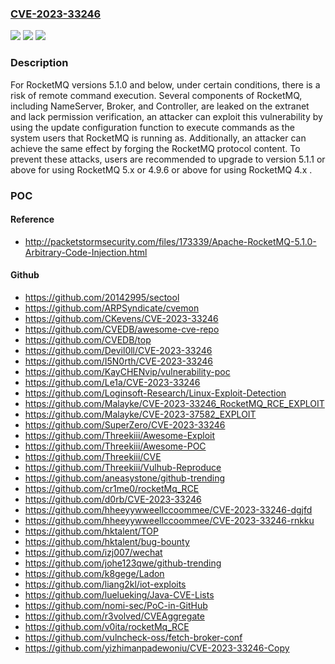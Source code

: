 ### [CVE-2023-33246](https://cve.mitre.org/cgi-bin/cvename.cgi?name=CVE-2023-33246)
![](https://img.shields.io/static/v1?label=Product&message=Apache%20RocketMQ&color=blue)
![](https://img.shields.io/static/v1?label=Version&message=0%3C%3D%205.1.0%20&color=brighgreen)
![](https://img.shields.io/static/v1?label=Vulnerability&message=CWE-94%20Improper%20Control%20of%20Generation%20of%20Code%20('Code%20Injection')&color=brighgreen)

### Description

For RocketMQ versions 5.1.0 and below, under certain conditions, there is a risk of remote command execution. Several components of RocketMQ, including NameServer, Broker, and Controller, are leaked on the extranet and lack permission verification, an attacker can exploit this vulnerability by using the update configuration function to execute commands as the system users that RocketMQ is running as. Additionally, an attacker can achieve the same effect by forging the RocketMQ protocol content. To prevent these attacks, users are recommended to upgrade to version 5.1.1 or above for using RocketMQ 5.x or 4.9.6 or above for using RocketMQ 4.x .

### POC

#### Reference
- http://packetstormsecurity.com/files/173339/Apache-RocketMQ-5.1.0-Arbitrary-Code-Injection.html

#### Github
- https://github.com/20142995/sectool
- https://github.com/ARPSyndicate/cvemon
- https://github.com/CKevens/CVE-2023-33246
- https://github.com/CVEDB/awesome-cve-repo
- https://github.com/CVEDB/top
- https://github.com/Devil0ll/CVE-2023-33246
- https://github.com/I5N0rth/CVE-2023-33246
- https://github.com/KayCHENvip/vulnerability-poc
- https://github.com/Le1a/CVE-2023-33246
- https://github.com/Loginsoft-Research/Linux-Exploit-Detection
- https://github.com/Malayke/CVE-2023-33246_RocketMQ_RCE_EXPLOIT
- https://github.com/Malayke/CVE-2023-37582_EXPLOIT
- https://github.com/SuperZero/CVE-2023-33246
- https://github.com/Threekiii/Awesome-Exploit
- https://github.com/Threekiii/Awesome-POC
- https://github.com/Threekiii/CVE
- https://github.com/Threekiii/Vulhub-Reproduce
- https://github.com/aneasystone/github-trending
- https://github.com/cr1me0/rocketMq_RCE
- https://github.com/d0rb/CVE-2023-33246
- https://github.com/hheeyywweellccoommee/CVE-2023-33246-dgjfd
- https://github.com/hheeyywweellccoommee/CVE-2023-33246-rnkku
- https://github.com/hktalent/TOP
- https://github.com/hktalent/bug-bounty
- https://github.com/izj007/wechat
- https://github.com/johe123qwe/github-trending
- https://github.com/k8gege/Ladon
- https://github.com/liang2kl/iot-exploits
- https://github.com/luelueking/Java-CVE-Lists
- https://github.com/nomi-sec/PoC-in-GitHub
- https://github.com/r3volved/CVEAggregate
- https://github.com/v0ita/rocketMq_RCE
- https://github.com/vulncheck-oss/fetch-broker-conf
- https://github.com/yizhimanpadewoniu/CVE-2023-33246-Copy


